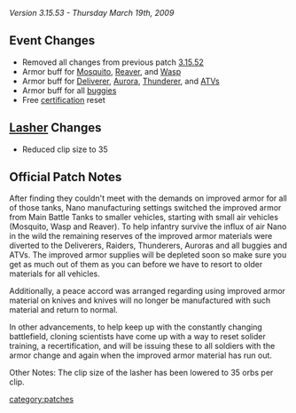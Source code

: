 *Version 3.15.53 - Thursday March 19th, 2009*

## Event Changes

-   Removed all changes from previous patch
    [3.15.52](3.15.52 "wikilink")
-   Armor buff for [Mosquito](Mosquito "wikilink"),
    [Reaver](Reaver "wikilink"), and [Wasp](Wasp "wikilink")
-   Armor buff for [Deliverer](Deliverer "wikilink"),
    [Aurora](Aurora "wikilink"), [Thunderer](Thunderer "wikilink"), and
    [ATVs](ATV "wikilink")
-   Armor buff for all [buggies](Assault_Buggy "wikilink")
-   Free [certification](certification "wikilink") reset

## [Lasher](Lasher "wikilink") Changes

-   Reduced clip size to 35

## Official Patch Notes

After finding they couldn't meet with the demands on improved armor for
all of those tanks, Nano manufacturing settings switched the improved
armor from Main Battle Tanks to smaller vehicles, starting with small
air vehicles (Mosquito, Wasp and Reaver). To help infantry survive the
influx of air Nano in the wild the remaining reserves of the improved
armor materials were diverted to the Deliverers, Raiders, Thunderers,
Auroras and all buggies and ATVs. The improved armor supplies will be
depleted soon so make sure you get as much out of them as you can before
we have to resort to older materials for all vehicles.

Additionally, a peace accord was arranged regarding using improved armor
material on knives and knives will no longer be manufactured with such
material and return to normal.

In other advancements, to help keep up with the constantly changing
battlefield, cloning scientists have come up with a way to reset solider
training, a recertification, and will be issuing these to all soldiers
with the armor change and again when the improved armor material has run
out.

Other Notes: The clip size of the lasher has been lowered to 35 orbs per
clip.

[category:patches](category:patches "wikilink")